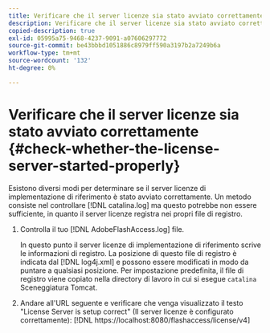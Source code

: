 ```yaml
---
title: Verificare che il server licenze sia stato avviato correttamente
description: Verificare che il server licenze sia stato avviato correttamente
copied-description: true
exl-id: 05995a75-9468-4237-9091-a07606297772
source-git-commit: be43bbbd1051886c8979ff590a3197b2a7249b6a
workflow-type: tm+mt
source-wordcount: '132'
ht-degree: 0%

---
```


# Verificare che il server licenze sia stato avviato correttamente {#check-whether-the-license-server-started-properly}

Esistono diversi modi per determinare se il server licenze di implementazione di riferimento è stato avviato correttamente. Un metodo consiste nel controllare [!DNL catalina.log] ma questo potrebbe non essere sufficiente, in quanto il server licenze registra nei propri file di registro.
1. Controlla il tuo [!DNL AdobeFlashAccess.log] file.

   In questo punto il server licenze di implementazione di riferimento scrive le informazioni di registro. La posizione di questo file di registro è indicata dal [!DNL log4j.xml] e possono essere modificati in modo da puntare a qualsiasi posizione. Per impostazione predefinita, il file di registro viene copiato nella directory di lavoro in cui si esegue `catalina` Sceneggiatura Tomcat.
1. Andare all&#39;URL seguente e verificare che venga visualizzato il testo &quot;License Server is setup correct&quot; (Il server licenze è configurato correttamente):
   [!DNL ht<span></span>tps://localhost:8080/flashaccess/license/v4]
